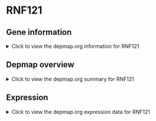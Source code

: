 <h1>RNF121</h1>

<h2>Gene information</h2>
<details>
  <summary>Click to view the depmap.org information for RNF121</summary>
  <p><a href="https://depmap.org/portal/gene/RNF121?tab=about" target="_BLANK">Open page in a new tab...</a></p>
  <iframe src="https://depmap.org/portal/gene/RNF121?tab=about" style="border:none;width:100%;height:800px"></iframe>
</details>

<h2>Depmap overview</h2>
<details>
  <summary>Click to view the depmap.org summary for RNF121</summary>
  <p><a href="https://depmap.org/portal/gene/RNF121?tab=overview" target="_BLANK">Open page in a new tab...</a></p>
  <iframe src="https://depmap.org/portal/gene/RNF121?tab=overview" style="border:none;width:100%;height:800px"></iframe>
</details>

<h2>Expression</h2>
<details>
  <summary>Click to view the depmap.org expression data for RNF121</summary>
  <p><a href="https://depmap.org/portal/gene/RNF121?tab=characterization" target="_BLANK">Open page in a new tab...</a></p>
  <iframe src="https://depmap.org/portal/gene/RNF121?tab=characterization" style="border:none;width:100%;height:800px"></iframe>
</details>


<!--
<h2>Reactome Pathway diagram</h2>
<details>
  <summary>Click to view the Reactome pathway for RNF121</summary>
  <p><a href="PURL" target="_BLANK">Open page in a new tab...</a></p>
  PNAME
</details>
-->


